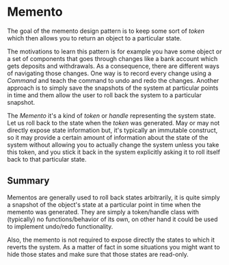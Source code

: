 # Memento

The goal of the memento design pattern is to keep some sort of _token_ which then allows you to return an object to a particular state.

The motivations to learn this pattern is for example you have some object or a set of components that goes through changes like a bank account which gets deposits and withdrawals. As a consequence, there are different ways of navigating those changes. One way is to record every change using a _Command_ and teach the command to undo and redo the changes. Another approach is to simply save the snapshots of the system at particular points in time and them allow the user to roll back the system to a particular snapshot.

The _Memento_ it's a kind of _token_ or _handle_ representing the system state. Let us roll back to the state when the _token_ was generated. May or may not directly expose state information but, it's typically an immutable construct, so it may provide a certain amount of information about the state of the system without allowing you to actually change the system unless you take this token, and you stick it back in the system explicitly asking it to roll itself back to that particular state.

## Summary

Mementos are generally used to roll back states arbitrarily, it is quite simply a snapshot of the object's state at a particular point in time when the memento was generated. They are simply a token/handle class with (typically) no functions/behavior of its own, on other hand it could be used to implement undo/redo functionality.

Also, the memento is not required to expose directly the states to which it reverts the system. As a matter of fact in some situations you might want to hide those states and make sure that those states are read-only.
